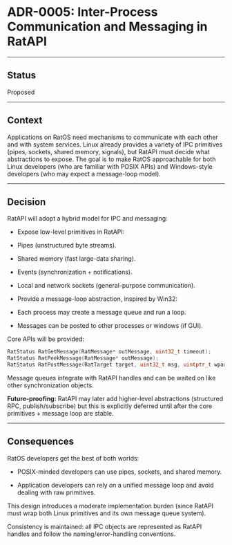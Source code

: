 # ADR-0005: Inter-Process Communication and Messaging in RatAPI

---

## Status

Proposed

---

## Context

Applications on RatOS need mechanisms to communicate with each other and with system services. Linux already provides a variety of IPC primitives (pipes, sockets, shared memory, signals), but RatAPI must decide what abstractions to expose. The goal is to make RatOS approachable for both Linux developers (who are familiar with POSIX APIs) and Windows-style developers (who may expect a message-loop model).

---

## Decision

RatAPI will adopt a hybrid model for IPC and messaging:

* Expose low-level primitives in RatAPI:

* Pipes (unstructured byte streams).

* Shared memory (fast large-data sharing).

* Events (synchronization + notifications).

* Local and network sockets (general-purpose communication).

* Provide a message-loop abstraction, inspired by Win32:

* Each process may create a message queue and run a loop.

* Messages can be posted to other processes or windows (if GUI).

Core APIs will be provided:

```c
RatStatus RatGetMessage(RatMessage* outMessage, uint32_t timeout);
RatStatus RatPeekMessage(RatMessage* outMessage);
RatStatus RatPostMessage(RatTarget target, uint32_t msg, uintptr_t wparam, intptr_t lparam);
```


Message queues integrate with RatAPI handles and can be waited on like other synchronization objects.

**Future-proofing:** RatAPI may later add higher-level abstractions (structured RPC, publish/subscribe) but this is explicitly deferred until after the core primitives + message loop are stable.

---

## Consequences

RatOS developers get the best of both worlds:

* POSIX-minded developers can use pipes, sockets, and shared memory.

* Application developers can rely on a unified message loop and avoid dealing with raw primitives.

This design introduces a moderate implementation burden (since RatAPI must wrap both Linux primitives and its own message queue system).

Consistency is maintained: all IPC objects are represented as RatAPI handles and follow the naming/error-handling conventions.